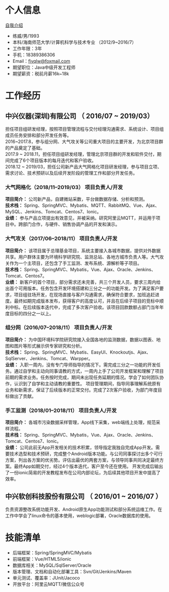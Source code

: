 # 个人信息


[自我介绍](../assets/head.md ':include')

 - 练威/男/1993
 - 本科/海南师范大学/计算机科学与技术专业 （2012/9~2016/7）
 - 工作年限：3年
 - 手机：18389386306
 - Email：fjyqlw@foxmail.com
 - 期望职位：Java中级开发工程师
 - 期望薪资：税前月薪16k~18k

# 工作经历

## 中兴仪器(深圳)有限公司 （ 2016/07 ~ 2019/03）

担任项目组研发经理，按照项目管理流程与交付经理沟通需求、系统设计、项目组成员任务安排和部分开发任务等。<br/>
2016~2017.8，参与组分网、大气攻关等公司重大项目的主要开发，为北京项目群的产品奠定了基础。<br/>
2017.9 ~ 2018.11，担任项目组研发经理，管理北京项目群的开发和软件交付，期间完成了6个项目版本的每月迭代和客户验收。<br/>
2018.12 ~ 2019/03，担任公司新产品大气网格化项目研发经理，参与项目立项、需求讨论、技术预研以及后续开发阶段的管理工作和部分开发任务。

### 大气网格化（2018/11–2019/03）  项目负责人/开发
**项目简介：** 公司新产品，自建微站采数，平台做数据存储、分析和预测。<br/>**技术栈：** Spring、SpringMVC、Mybatis、MQTT、RabbitMQ、Vue、Ajax、MySQL、Jenkins、Tomcat、Centos7、Ionic。<br/>**业绩：** 参与产品立项提出有效意见，并被采纳。研究阿里云MQTT，并运用于项目中。跨部门合作，与硬件、销售协调产品的开发和演示。

### 大气攻关（2017/06–2018/11）  项目负责人/开发
**项目简介：** 该项目属于总理基金项目，系统主要接入各城市数据，提供对外数据共享。用户群体主要为环境科学研究院、监测总站、各地方城市负责人等。大气攻关作为一个主项目，还包含了手工监测、发布系统、源解析等子项目。<br/>**技术栈：** Spring、SpringMVC、Mybatis，Vue、Ajax、Oracle、Jenkins、Tomcat、Centos7。<br/>**业绩：** 新客户的首个项目，部分需求还未完善，共三个开发人员，要求三周内给出首个可用版本。任务包含开发环境搭建和三分之一的功能开发。为了满足客户要求，项目组驻场开发，在现场直接与客户沟通需求，确保符合要求，加班追赶进度。最终如期完成版本发布，获得客户的高度认可，并且在后续子项目的竞标中顺利中标。在后续版本迭代中，完成了多次客户验收。该项目回款数额占部门当年年度目标的四分之一以上。
### 组分网（2016/07–2018/11）  项目负责人/开发
**项目简介：** 为中国环境科学院研究院接入全国各地的监测数据，数据以图表、地图和图片等形式展示供专家研究和分析。<br/>**技术栈：** Spring、SpringMVC、Mybatis、EasyUI、Knockoutjs、Ajax、SqlServer、Jenkins、Tomcat、Warpper。<br/>**业绩：** 入职一周内，没有专门导师指导的情况下。需完成三分之一功能的开发任务。通过自学和主动向同事请教的方式，一周内上手了公司开发框架和理解了项目前期的需求业务。任务按时完成，期间未出现任务延期的情况。学会了如何团队协作，认识到了自学和主动请教的重要性。
项目管理期间，指导同事理解系统原有业务和新需求，保证了后续版本的正常交付。完成了2次客户验收，为部门年度目标做出了贡献。

### 手工监测（2018/01–2018/11）  项目负责人/开发
**项目简介：** 各城市污染数据采样管理，App线下采集，web端线上处理，规范采样流程。<br/>**技术栈：** Spring、SpringMVC、Mybatis，Vue、Ajax、Oracle、Jenkins、Tomcat、Centos7、Ionic。<br/>**业绩：** 公司此前无App开发相关的技术积累，领导指定我独自完成App开发。需要技术选型和技术预研，完成整个Android版本功能。与公司同事探讨出多个可行方案，列出各方案的优劣势。评估出最优的两套方案，与领导同事共同决定最终方案。最终App如期交付，经过4个版本迭代，客户至今还在使用。
开发完成后输出了一份ionic简易的开发教程发布在公司内部论坛，为后续其他项目开发中提高了效率。

## 中兴软创科技股份有限公司 （ 2016/01 ~ 2016/07 ）
负责资源整改系统功能开发、Android原生App功能测试和部分系统运维工作。在工作中学会了linux命令的基本使用，weblogic部署，Oracle数据库的使用。
  
# 技能清单
- 后端框架：Spring/SpringMVC/Mybatis
- 前端框架：Vue/HTML5/ionic
- 数据库相关：MySQL/SqlServer/Oracle
- 版本管理、文档和自动化部署工具：Svn/Git/Jenkins/Maven
- 单元测试、覆盖率：JUnit/Jacoco
- 开放平台：阿里云MQTT/微信公众号
      